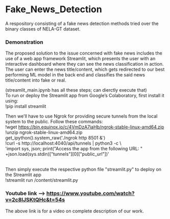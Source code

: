# Fake_News_Detection
A respository consisting of a fake news detection methods tried over the binary classes of NELA-GT dataset.

### Demonstration
The proposed solution to the issue concerned with fake news includes the use of a web app framework Streamlit, which presents the user with an interactive dashboard where they can see the news classification in action. The user can enter the news title/content, which gets redirected to our best performing ML model in the back end and classifies the said news title/content into fake or real. </br>

(streamlit_main.ipynb has all these steps; can dierctly execute that)</br>
To run or deploy the Streamlit app from Google’s Colaboratory, first install it using:</br>
                !pip install streamlit

Then we'll have to use Ngrok for providing secure tunnels from the local system to the public. Follow these commands:</br>
!wget https://bin.equinox.io/c/4VmDzA7iaHb/ngrok-stable-linux-amd64.zip </br>
!unzip ngrok-stable-linux-amd64.zip </br>
get_ipython().system_raw('./ngrok http 8501 &') </br>
!curl -s http://localhost:4040/api/tunnels | python3 -c \ </br>
'import sys, json; print("Access the app from the following URL: " +json.load(sys.stdin)["tunnels"][0]["public_url"])' <br><br>

Then simply execute the respective python file "streamlit.py" to deploy on the Streamlit app </br>
!streamlit run /content/streamlit.py

### Youtube link --> https://www.youtube.com/watch?v=2c8lJSKtQHc&t=54s
The above link is for a video on complete description of our work.
